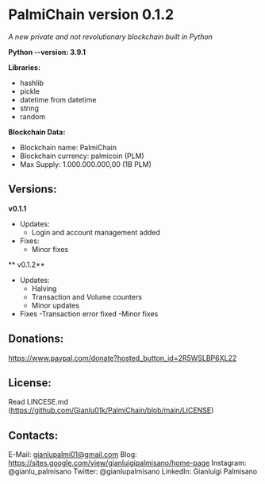 # PalmiChain version 0.1.2
*A new private and not revolutionary blockchain built in Python*

**Python --version: 3.9.1**

**Libraries:**
- hashlib
- pickle
- datetime from datetime
- string
- random

**Blockchain Data:**
- Blockchain name: PalmiChain
- Blockchain currency: palmicoin (PLM)
- Max Supply: 1.000.000.000,00 (1B PLM)

## Versions:
**v0.1.1**
- Updates: 
  - Login and account management added
- Fixes:
  - Minor fixes

** v0.1.2**
- Updates:
  - Halving
  - Transaction and Volume counters
  - Minor updates
- Fixes
  -Transaction error fixed
  -Minor fixes

## Donations: 
https://www.paypal.com/donate?hosted_button_id=2R5WSLBP6XL22

## License:
Read LINCESE.md (https://github.com/Gianlu01k/PalmiChain/blob/main/LICENSE)

## Contacts:
E-Mail: gianlupalmi01@gmail.com
Blog: https://sites.google.com/view/gianluigipalmisano/home-page
Instagram: @gianlu_palmisano
Twitter: @gianlupalmisano
LinkedIn: Gianluigi Palmisano

